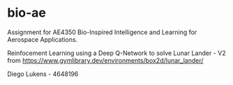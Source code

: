 # bio-ae
Assignment for AE4350 Bio-Inspired Intelligence and Learning for Aerospace Applications.

Reinfocement Learning using a Deep Q-Network to solve
  Lunar Lander - V2
    from https://www.gymlibrary.dev/environments/box2d/lunar_lander/

Diego Lukens - 4648196

